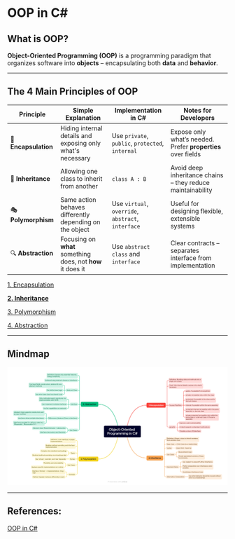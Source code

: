 # OOP in C#

## What is OOP?

**Object-Oriented Programming (OOP)** is a programming paradigm that organizes software into **objects** – encapsulating both **data** and **behavior**.

---

## The 4 Main Principles of OOP

| Principle | Simple Explanation | Implementation in C# | Notes for Developers |
| --- | --- | --- | --- |
| 🔐 **Encapsulation** | Hiding internal details and exposing only what's necessary | Use `private`, `public`, `protected`, `internal` | Expose only what’s needed. Prefer **properties** over fields |
| 🧬 **Inheritance** | Allowing one class to inherit from another | `class A : B` | Avoid deep inheritance chains – they reduce maintainability |
| 🎭 **Polymorphism** | Same action behaves differently depending on the object | Use `virtual`, `override`, `abstract`, `interface` | Useful for designing flexible, extensible systems |
| 🔍 **Abstraction** | Focusing on **what** something does, not **how** it does it | Use `abstract class` and `interface` | Clear contracts – separates interface from implementation |

[1. Encapsulation](OOP%20in%20C%23%201c804da9a1c980579a6ae7c578e99672/1%20Encapsulation.md)

[**2. Inheritance**](OOP%20in%20C%23/2%20Inheritance.md)

[3. Polymorphism](OOP%20in%20C%23/3%20Polymorphism.md)

[4. Abstraction](OOP%20in%20C%23/4%20Abstraction.md)

---

## Mindmap

![Object-Oriented Programming in C#.png](OOP%20in%20C%23/Object-Oriented_Programming_in_C.png)

---

## References:

[OOP in C#](https://learn.microsoft.com/en-us/dotnet/csharp/fundamentals/object-oriented/)